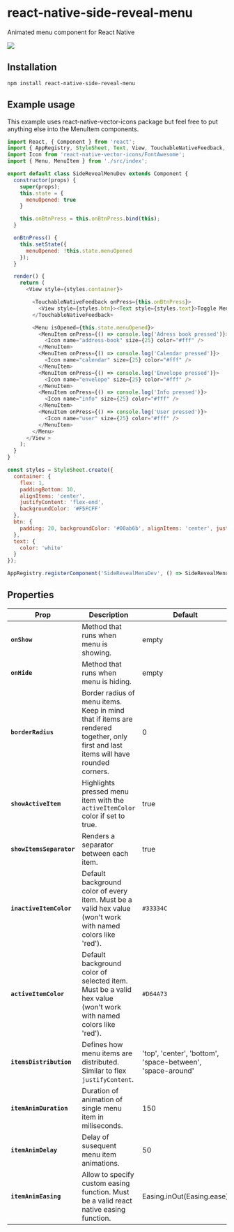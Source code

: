 # react-native-side-reveal-menu

Animated menu component for React Native

![](https://i.imgur.com/6d98AMF.gif)


## Installation
`npm install react-native-side-reveal-menu`


## Example usage
This example uses react-native-vector-icons package but feel free to put anything else into the MenuItem components.

```javascript
import React, { Component } from 'react';
import { AppRegistry, StyleSheet, Text, View, TouchableNativeFeedback, Alert } from 'react-native';
import Icon from 'react-native-vector-icons/FontAwesome';
import { Menu, MenuItem } from './src/index';

export default class SideRevealMenuDev extends Component {
  constructor(props) {
    super(props);
    this.state = {
      menuOpened: true
    }

    this.onBtnPress = this.onBtnPress.bind(this);
  }

  onBtnPress() {
    this.setState({
      menuOpened: !this.state.menuOpened
    });
  }

  render() {
    return (
      <View style={styles.container}>

        <TouchableNativeFeedback onPress={this.onBtnPress}>
          <View style={styles.btn}><Text style={styles.text}>Toggle Menu</Text></View>
        </TouchableNativeFeedback>

        <Menu isOpened={this.state.menuOpened}>
          <MenuItem onPress={() => console.log('Adress book pressed')}>
            <Icon name="address-book" size={25} color="#fff" />
          </MenuItem>
          <MenuItem onPress={() => console.log('Calendar pressed')}>
            <Icon name="calendar" size={25} color="#fff" />
          </MenuItem>
          <MenuItem onPress={() => console.log('Envelope pressed')}>
            <Icon name="envelope" size={25} color="#fff" />
          </MenuItem>
          <MenuItem onPress={() => console.log('Info pressed')}>
            <Icon name="info" size={25} color="#fff" />
          </MenuItem>
          <MenuItem onPress={() => console.log('User pressed')}>
            <Icon name="user" size={25} color="#fff" />
          </MenuItem>
        </Menu>
      </View >
    );
  }
}

const styles = StyleSheet.create({
  container: {
    flex: 1,
    paddingBottom: 30,
    alignItems: 'center',
    justifyContent: 'flex-end',
    backgroundColor: '#F5FCFF'
  },
  btn: {
    padding: 20, backgroundColor: '#00ab6b', alignItems: 'center', justifyContent: 'center'
  },
  text: {
    color: 'white'
  }
});

AppRegistry.registerComponent('SideRevealMenuDev', () => SideRevealMenuDev);
```


## Properties
| Prop | Description | Default |
|---|---|---|
|**`onShow`**|Method that runs when menu is showing.|empty|
|**`onHide`**|Method that runs when menu is hiding.|empty|
|**`borderRadius`**|Border radius of menu items. Keep in mind that if items are rendered together, only first and last items will have rounded corners.|0|
|**`showActiveItem`**|Highlights pressed menu item with the `activeItemColor` color if set to true.|true|
|**`showItemsSeparator`**|Renders a separator between each item.|true|
|**`inactiveItemColor`**|Default background color of every item. Must be a valid hex value (won't work with named colors like 'red').|`#33334C`|
|**`activeItemColor`**|Default background color of selected item. Must be a valid hex value (won't work with named colors like 'red').|`#D64A73`|
|**`itemsDistribution`**|Defines how menu items are distributed. Similar to flex `justifyContent`.|'top', 'center', 'bottom', 'space-between', 'space-around'|
|**`itemAnimDuration`**|Duration of animation of single menu item in miliseconds.|150|
|**`itemAnimDelay`**|Delay of susequent menu item animations.|50|
|**`itemAnimEasing`**|Allow to specify custom easing function. Must be a valid react native easing function.|Easing.inOut(Easing.ease)|